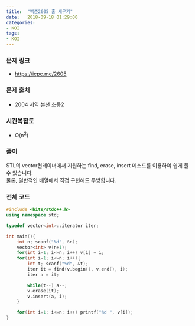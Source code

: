 ```yaml
---
title:  "백준2605 줄 세우기"
date:   2018-09-18 01:29:00
categories:
- KOI
tags:
- KOI
---
```


### 문제 링크
* https://icpc.me/2605

### 문제 출처
* 2004 지역 본선 초등2

### 시간복잡도
* O(n<sup>2</sup>)

### 풀이
STL의 vector컨테이너에서 지원하는 find, erase, insert 메소드를 이용하여 쉽게 풀 수 있습니다.<br>
물론, 일반적인 배열에서 직접 구현해도 무방합니다.

### 전체 코드
```cpp
#include <bits/stdc++.h>
using namespace std;

typedef vector<int>::iterator iter;

int main(){
	int n; scanf("%d", &n);
	vector<int> v(n+1);
	for(int i=1; i<=n; i++) v[i] = i;
	for(int i=1; i<=n; i++){
		int t; scanf("%d", &t);
		iter it = find(v.begin(), v.end(), i);
		iter a = it;

		while(t--) a--;
		v.erase(it);
		v.insert(a, i);
	}

	for(int i=1; i<=n; i++) printf("%d ", v[i]);
}
```
